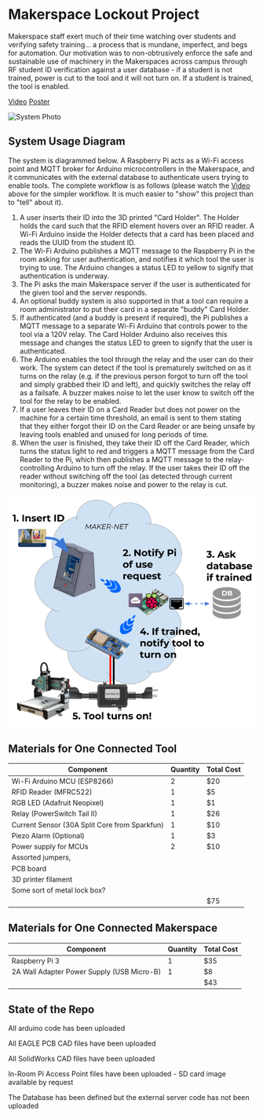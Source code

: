 # Makerspace Lockout Project
Makerspace staff exert much of their time watching over students and verifying safety training… a process that is mundane, imperfect, and begs for automation.
Our motivation was to non-obtrusively enforce the safe and sustainable use of machinery in the Makerspaces across campus through RF student ID verification against a user database - if a student is not trained, power is cut to the tool and it will not turn on. If a student is trained, the tool is enabled.

[Video](https://www.youtube.com/watch?v=2HG-vyV4yoM)
[Poster](https://github.com/kevingilboy/Makerspace-Lockout-Project/blob/main/Design%20Expo%20Poster.pdf)

![System Photo](./system_photo.jpg)

## System Usage Diagram
The system is diagrammed below. A Raspberry Pi acts as a Wi-Fi access point and MQTT broker for Arduino microcontrollers in the Makerspace, and it communicates with the external database to authenticate users trying to enable tools. The complete workflow is as follows (please watch the [Video](https://www.youtube.com/watch?v=2HG-vyV4yoM) above for the simpler workflow. It is much easier to "show" this project than to "tell" about it).
1. A user inserts their ID into the 3D printed "Card Holder". The Holder holds the card such that the RFID element hovers over an RFID reader. A Wi-Fi Arduino inside the Holder detects that a card has been placed and reads the UUID from the student ID.
2. The Wi-Fi Arduino publishes a MQTT message to the Raspberry Pi in the room asking for user authentication, and notifies it which tool the user is trying to use. The Arduino changes a status LED to yellow to signify that authentication is underway.
3. The Pi asks the main Makerspace server if the user is authenticated for the given tool and the server responds.
4. An optional buddy system is also supported in that a tool can require a room administrator to put their card in a separate "buddy" Card Holder.
5. If authenticated (and a buddy is present if required), the Pi publishes a MQTT message to a separate Wi-Fi Arduino that controls power to the tool via a 120V relay. The Card Holder Arduino also receives this message and changes the status LED to green to signify that the user is authenticated.
6. The Arduino enables the tool through the relay and the user can do their work. The system can detect if the tool is prematurely switched on as it turns on the relay (e.g. if the previous person forgot to turn off the tool and simply grabbed their ID and left), and quickly switches the relay off as a failsafe. A buzzer makes noise to let the user know to switch off the tool for the relay to be enabled.
7. If a user leaves their ID on a Card Reader but does not power on the machine for a certain time threshold, an email is sent to them stating that they either forgot their ID on the Card Reader or are being unsafe by leaving tools enabled and unused for long periods of time.
8. When the user is finished, they take their ID off the Card Reader, which turns the status light to red and triggers a MQTT message from the Card Reader to the Pi, which then publishes a MQTT message to the relay-controlling Arduino to turn off the relay. If the user takes their ID off the reader without switching off the tool (as detected through current monitoring), a buzzer makes noise and power to the relay is cut.


![System Diagram](./system_diagram.png)

## Materials for One Connected Tool
| Component      | Quantity | Total Cost
| ----------- | ----------- | ---------
| Wi-Fi Arduino MCU (ESP8266)      | 2       | $20
| RFID Reader (MFRC522)   | 1        | $5
| RGB LED (Adafruit Neopixel)   | 1        | $1
| Relay (PowerSwitch Tail II)   | 1        | $26
| Current Sensor (30A Split Core from Sparkfun)   | 1        | $10
| Piezo Alarm (Optional)   | 1        | $3
| Power supply for MCUs | 2 | $10
| Assorted jumpers, | |
| PCB board | |
| 3D printer filament | |
| Some sort of metal lock box? | |
| | | $75

## Materials for One Connected Makerspace
| Component      | Quantity | Total Cost
| ----------- | ----------- | -----
| Raspberry Pi 3      | 1       | $35
| 2A Wall Adapter Power Supply (USB Micro-B) |1 | $8
| | | $43

## State of the Repo
All arduino code has been uploaded

All EAGLE PCB CAD files have been uploaded

All SolidWorks CAD files have been uploaded

In-Room Pi Access Point files have been uploaded - SD card image available by request

The Database has been defined but the external server code has not been uploaded
